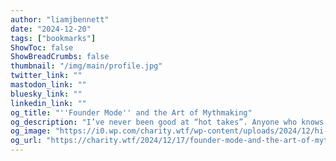 ```yaml
---
author: "liamjbennett"
date: "2024-12-20"
tags: ["bookmarks"]
ShowToc: false
ShowBreadCrumbs: false
thumbnail: "/img/main/profile.jpg"
twitter_link: ""
mastodon_link: ""
bluesky_link: ""
linkedin_link: ""
og_title: "''Founder Mode'' and the Art of Mythmaking"
og_description: "I’ve never been good at “hot takes”. Anyone who knows anything about marketing can tell you that the best time to share your opinion about something is when everyone is all worked up about it. Hot …"
og_image: "https://i0.wp.com/charity.wtf/wp-content/uploads/2024/12/hi-res-headshot-3-2.jpeg"
og_url: "https://charity.wtf/2024/12/17/founder-mode-and-the-art-of-mythmaking/"
---
```


